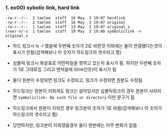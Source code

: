 ### 1. ex00) sybolic link, hard link

```shell
-rw-r--r--  2 taelee  staff  16 May  3 19:07 hardlink
-rw-r--r--  2 taelee  staff  16 May  3 19:07 original
-rw-r--r--  1 taelee  staff  13 May  3 19:07 original_s
lrwxr-xr-x  1 taelee  staff  10 May  3 19:08 symboliclink -> original_s
```

- 하드 링크시 ls -l 했을때 두번째 숫자가 2로 바뀐것 이외에는 둘이 연결됐다는것이 표시가 안됨(검색해보니 이 숫자가 하드링크의 갯수라고 함)

- 심볼릭 링크시 화살표로 어떤파일을 향하고 있는지 표시가 됨. 하지만 두번째 숫자가 1로 그대로임 그리고 맨처음에 l(link인듯)이 표시가 됨

- 둘다 원본이 수정되면 링크도 수정되고, 링크가 수정되면 원본도 수정됨
- 하드링크는 원본이 지워져도 링크는 살아있지만 심볼릭링크의 경우 원본이 사라지면
  `symboliclink: No such file or directory` 이런 문구가 뜸
- 하드링크에서 원본이 지워진 경우 링크본의 숫자가 1로 바뀜(검색해보니 이 숫자가 하드링크의 갯수라고 함)
- 당연하지만, 링크본이 지워졌을경우 둘다 원본에는 아무 변화가 없음

